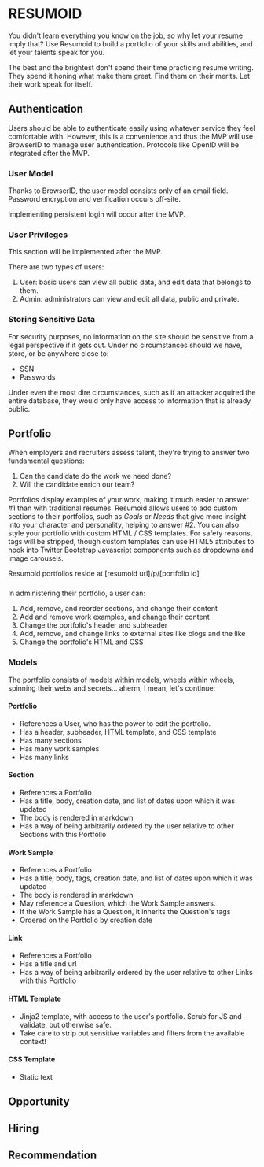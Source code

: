 # RESUMOID

You didn't learn everything you know on the job, so why let your resume imply that? Use Resumoid to build a portfolio of your skills and abilities, and let your talents speak for you.

The best and the brightest don't spend their time practicing resume writing. They spend it honing what make them great. Find them on their merits. Let their work speak for itself.

## Authentication

Users should be able to authenticate easily using whatever service they feel comfortable with. However, this is a convenience and thus the MVP will use BrowserID to manage user authentication. Protocols like OpenID will be integrated after the MVP.

### User Model

Thanks to BrowserID, the user model consists only of an email field. Password encryption and verification occurs off-site.

Implementing persistent login will occur after the MVP.

### User Privileges

This section will be implemented after the MVP.

There are two types of users:

1. User: basic users can view all public data, and edit data that belongs to them.
2. Admin: administrators can view and edit all data, public and private.

### Storing Sensitive Data

For security purposes, no information on the site should be sensitive from a legal perspective if it gets out. Under no circumstances should we have, store, or be anywhere close to:

* SSN
* Passwords

Under even the most dire circumstances, such as if an attacker acquired the entire database, they would only have access to information that is already public.

## Portfolio

When employers and recruiters assess talent, they're trying to answer two fundamental questions: 

1. Can the candidate do the work we need done? 
2. Will the candidate enrich our team?

Portfolios display examples of your work, making it much easier to answer #1 than with traditional resumes. Resumoid allows users to add custom sections to their portfolios, such as *Goals* or *Needs* that give more insight into your character and personality, helping to answer #2. You can also style your portfolio with custom HTML / CSS templates. For safety reasons, <script></script> tags will be stripped, though custom templates can use HTML5 attributes to hook into Twitter Bootstrap Javascript components such as dropdowns and image carousels.

Resumoid portfolios reside at [resumoid url]/p/[portfolio id]

### 

In administering their portfolio, a user can:

1. Add, remove, and reorder sections, and change their content
2. Add and remove work examples, and change their content
3. Change the portfolio's header and subheader
4. Add, remove, and change links to external sites like blogs and the like
5. Change the portfolio's HTML and CSS

### Models

The portfolio consists of models within models, wheels within wheels, spinning their webs and secrets... aherm, I mean, let's continue:

#### Portfolio

* References a User, who has the power to edit the portfolio.
* Has a header, subheader, HTML template, and CSS template
* Has many sections
* Has many work samples
* Has many links

#### Section

* References a Portfolio
* Has a title, body, creation date, and list of dates upon which it was updated
* The body is rendered in markdown
* Has a way of being arbitrarily ordered by the user relative to other Sections with this Portfolio

#### Work Sample

* References a Portfolio
* Has a title, body, tags, creation date, and list of dates upon which it was updated
* The body is rendered in markdown
* May reference a Question, which the Work Sample answers.
* If the Work Sample has a Question, it inherits the Question's tags
* Ordered on the Portfolio by creation date

#### Link

* References a Portfolio
* Has a title and url
* Has a way of being arbitrarily ordered by the user relative to other Links with this Portfolio

#### HTML Template

* Jinja2 template, with access to the user's portfolio. Scrub for JS and validate, but otherwise safe.
* Take care to strip out sensitive variables and filters from the available context!

#### CSS Template

* Static text

## Opportunity

## Hiring

## Recommendation
